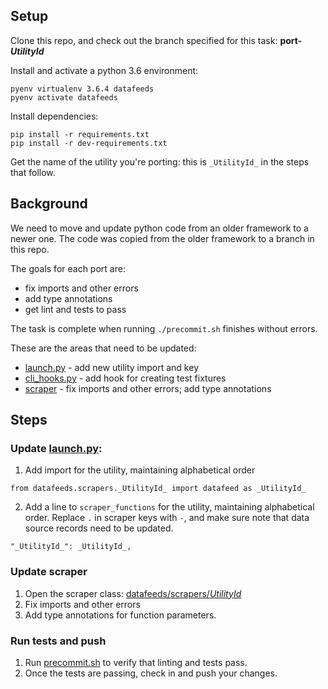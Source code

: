 ## Setup

Clone this repo, and check out the branch specified for this task: **port-_UtilityId_**

Install and activate a python 3.6 environment:

```
pyenv virtualenv 3.6.4 datafeeds
pyenv activate datafeeds
```

Install dependencies:

```
pip install -r requirements.txt
pip install -r dev-requirements.txt
```

Get the name of the utility you're porting: this is `_UtilityId_` in the steps that follow.

## Background

We need to move and update python code from an older framework to a newer one.
The code was copied from the older framework to a branch in this repo.

The goals for each port are:

  - fix imports and other errors
  - add type annotations
  - get lint and tests to pass

The task is complete when running `./precommit.sh` finishes without errors.

These are the areas that need to be updated:

  - [launch.py](../launch.py) - add new utility import and key
  - [cli_hooks.py](../datafeeds/urjanet/scripts/cli_hooks.py) - add hook for creating test fixtures
  - [scraper](../datafeeds/scrapers) - fix imports and other errors; add type annotations

## Steps

### Update [launch.py](../launch.py):

1. Add import for the utility, maintaining alphabetical order

```
from datafeeds.scrapers._UtilityId_ import datafeed as _UtilityId_
```


2. Add a line to `scraper_functions` for the utility, maintaining alphabetical order. Replace `.` in scraper keys with `-`, and make sure note that data source records need to be updated.

```
"_UtilityId_": _UtilityId_,
```

### Update scraper

1. Open the scraper class: [datafeeds/scrapers/_UtilityId_](../datafeeds/scrapers)
2. Fix imports and other errors
3. Add type annotations for function parameters.

### Run tests and push

1. Run [precommit.sh](../precommit.sh) to verify that linting and tests pass.
2. Once the tests are passing, check in and push your changes.
